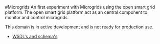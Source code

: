 #Microgrids
An first experiment with Microgrids using the open smart grid platform. 
The open smart grid platform act as an central component to monitor and control microgrids.

This domain is in active development and is not ready for production use.

* [WSDL's and schema's](https://github.com/OSGP/Platform/tree/development/osgp-adapter-ws-microgrids/src/main/webapp/WEB-INF/wsdl/microgrids)
